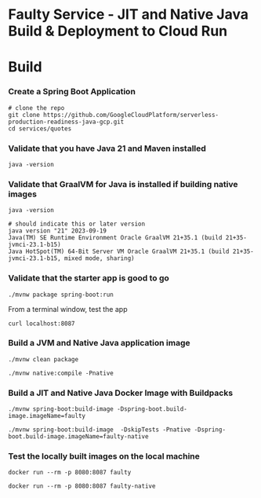 # Faulty Service - JIT and Native Java Build & Deployment to Cloud Run

# Build

### Create a Spring Boot Application
```
# clone the repo
git clone https://github.com/GoogleCloudPlatform/serverless-production-readiness-java-gcp.git
cd services/quotes
```

### Validate that you have Java 21 and Maven installed
```shell
java -version
```

### Validate that GraalVM for Java is installed if building native images
```shell
java -version

# should indicate this or later version
java version "21" 2023-09-19
Java(TM) SE Runtime Environment Oracle GraalVM 21+35.1 (build 21+35-jvmci-23.1-b15)
Java HotSpot(TM) 64-Bit Server VM Oracle GraalVM 21+35.1 (build 21+35-jvmci-23.1-b15, mixed mode, sharing)
```

### Validate that the starter app is good to go
```
./mvnw package spring-boot:run
```

From a terminal window, test the app
```
curl localhost:8087
```

### Build a JVM and Native Java application image
```
./mvnw clean package 

./mvnw native:compile -Pnative
```

### Build a JIT and Native Java Docker Image with Buildpacks
```
./mvnw spring-boot:build-image -Dspring-boot.build-image.imageName=faulty

./mvnw spring-boot:build-image  -DskipTests -Pnative -Dspring-boot.build-image.imageName=faulty-native
```

### Test the locally built images on the local machine
```shell
docker run --rm -p 8080:8087 faulty

docker run --rm -p 8080:8087 faulty-native
```